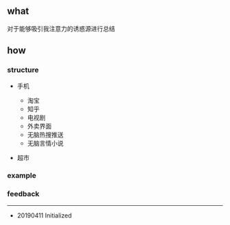 ## what

对于能够吸引我注意力的诱惑源进行总结

## how

### structure

- 手机
  - 淘宝
  - 知乎
  - 电视剧
  - 外卖界面
  - 无脑热搜推送
  - 无脑言情小说

- 超市

### example

### feedback

---

- 20190411 Initialized